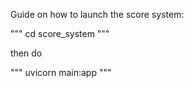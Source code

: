 Guide on how to launch the score system:

""" cd score_system """

then do 

""" uvicorn main:app """
